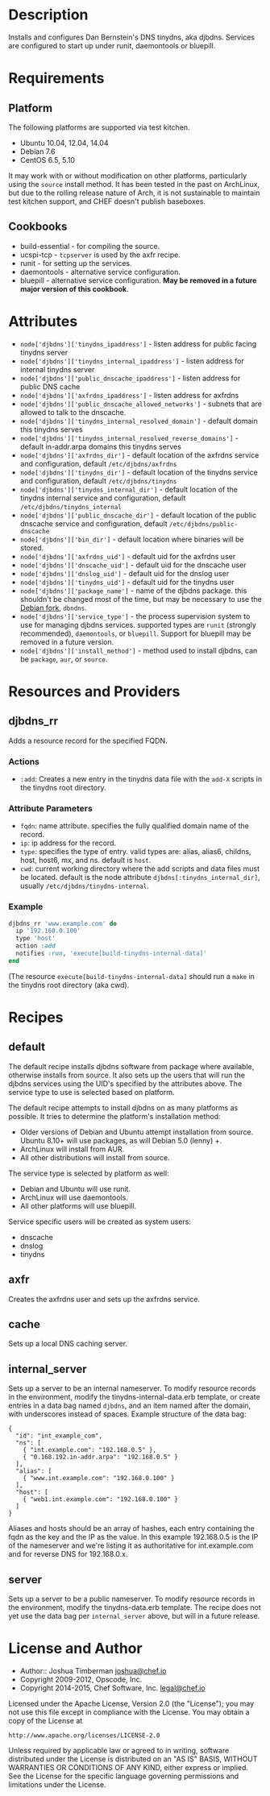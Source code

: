 # Description

Installs and configures Dan Bernstein's DNS tinydns, aka djbdns. Services are configured to start up under runit, daemontools or bluepill.

# Requirements

## Platform

The following platforms are supported via test kitchen.

* Ubuntu 10.04, 12.04, 14.04
* Debian 7.6
* CentOS 6.5, 5.10

It may work with or without modification on other platforms,
particularly using the `source` install method. It has been tested in
the past on ArchLinux, but due to the rolling release nature of Arch,
it is not sustainable to maintain test kitchen support, and CHEF
doesn't publish baseboxes.

## Cookbooks

* build-essential - for compiling the source.
* ucspi-tcp - `tcpserver` is used by the axfr recipe.
* runit - for setting up the services.
* daemontools - alternative service configuration.
* bluepill - alternative service configuration. **May be removed in a future major version of this cookbook**.

# Attributes

* `node['djbdns']['tinydns_ipaddress']` - listen address for public facing tinydns server
* `node['djbdns']['tinydns_internal_ipaddress']` - listen address for internal tinydns server
* `node['djbdns']['public_dnscache_ipaddress']` - listen address for public DNS cache
* `node['djbdns']['axfrdns_ipaddress']` - listen address for axfrdns
* `node['djbdns']['public_dnscache_allowed_networks']` - subnets that are allowed to talk to the dnscache.
* `node['djbdns']['tinydns_internal_resolved_domain']` - default domain this tinydns serves
* `node['djbdns']['tinydns_internal_resolved_reverse_domains']` - default in-addr.arpa domains this tinydns serves
* `node['djbdns']['axfrdns_dir']` - default location of the axfrdns service and configuration, default `/etc/djbdns/axfrdns`
* `node['djbdns']['tinydns_dir']` - default location of the tinydns service and configuration, default `/etc/djbdns/tinydns`
* `node['djbdns']['tinydns_internal_dir']` - default location of the tinydns internal service and configuration, default `/etc/djbdns/tinydns_internal`
* `node['djbdns']['public_dnscache_dir']` - default location of the public dnscache service and configuration, default `/etc/djbdns/public-dnscache`
* `node['djbdns']['bin_dir']` - default location where binaries will be stored.
* `node['djbdns']['axfrdns_uid']` - default uid for the axfrdns user
* `node['djbdns']['dnscache_uid']` - default uid for the dnscache user
* `node['djbdns']['dnslog_uid']` - default uid for the dnslog user
* `node['djbdns']['tinydns_uid']` - default uid for the tinydns user
* `node['djbdns']['package_name']` - name of the djbdns package. this shouldn't be changed most of the time, but may be necessary to use the [Debian fork](http://en.wikipedia.org/wiki/Dbndns), `dbndns`.
* `node['djbdns']['service_type']` - the process supervision system to use for managing djbdns services. supported types are `runit` (strongly recommended), `daemontools`, or `bluepill`. Support for bluepill may be removed in a future version.
* `node['djbdns']['install_method']` - method used to install djbdns, can be `package`, `aur`, or `source`.

# Resources and Providers

## djbdns_rr

Adds a resource record for the specified FQDN.

### Actions

- `:add`: Creates a new entry in the tinydns data file with the `add-X` scripts in the tinydns root directory.

### Attribute Parameters

- `fqdn`: name attribute. specifies the fully qualified domain name of the record.
- `ip`: ip address for the record.
- `type`: specifies the type of entry. valid types are: alias, alias6, childns, host, host6, mx, and ns. default is `host`.
- `cwd`: current working directory where the add scripts and data files must be located. default is the node attribute `djbdns[:tinydns_internal_dir]`, usually `/etc/djbdns/tinydns-internal`.

### Example

```ruby
djbdns_rr 'www.example.com' do
  ip '192.168.0.100'
  type 'host'
  action :add
  notifies :run, 'execute[build-tinydns-internal-data]'
end
```

(The resource `execute[build-tinydns-internal-data]` should run a `make` in the tinydns root directory (aka cwd).

# Recipes

## default

The default recipe installs djbdns software from package where available, otherwise installs from source. It also sets up the users that will run the djbdns services using the UID's specified by the attributes above. The service type to use is selected based on platform.

The default recipe attempts to install djbdns on as many platforms as possible. It tries to determine the platform's installation method:

* Older versions of Debian and Ubuntu attempt installation from source. Ubuntu 8.10+ will use packages, as will Debian 5.0 (lenny) +.
* ArchLinux will install from AUR.
* All other distributions will install from source.

The service type is selected by platform as well:

* Debian and Ubuntu will use runit.
* ArchLinux will use daemontools.
* All other platforms will use bluepill.

Service specific users will be created as system users:

* dnscache
* dnslog
* tinydns

## axfr

Creates the axfrdns user and sets up the axfrdns service.

## cache

Sets up a local DNS caching server.

## internal_server

Sets up a server to be an internal nameserver. To modify resource records in the environment, modify the tinydns-internal-data.erb template, or create entries in a data bag named `djbdns`, and an item named after the domain, with underscores instead of spaces. Example structure of the data bag:

    {
      "id": "int_example_com",
      "ns": [
        { "int.example.com": "192.168.0.5" },
        { "0.168.192.in-addr.arpa": "192.168.0.5" }
      ],
      "alias": [
        { "www.int.example.com": "192.168.0.100" }
      ],
      "host": [
        { "web1.int.example.com": "192.168.0.100" }
      ]
    }

Aliases and hosts should be an array of hashes, each entry containing the fqdn as the key and the IP as the value.  In this example 192.168.0.5 is the IP of the nameserver and we're listing it as authoritative for int.example.com and for reverse DNS for 192.168.0.x.

## server

Sets up a server to be a public nameserver. To modify resource records in the environment, modify the tinydns-data.erb template. The recipe does not yet use the data bag per `internal_server` above, but will in a future release.

# License and Author

- Author:: Joshua Timberman <joshua@chef.io>
- Copyright 2009-2012, Opscode, Inc.
- Copyright 2014-2015, Chef Software, Inc. <legal@chef.io>

Licensed under the Apache License, Version 2.0 (the "License");
you may not use this file except in compliance with the License.
You may obtain a copy of the License at

    http://www.apache.org/licenses/LICENSE-2.0

Unless required by applicable law or agreed to in writing, software
distributed under the License is distributed on an "AS IS" BASIS,
WITHOUT WARRANTIES OR CONDITIONS OF ANY KIND, either express or implied.
See the License for the specific language governing permissions and
limitations under the License.
